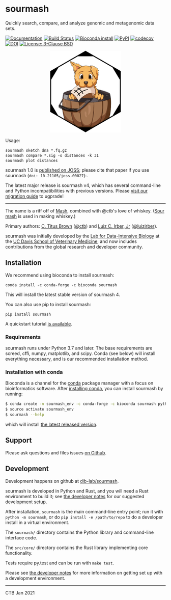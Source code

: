 # sourmash

Quickly search, compare, and analyze genomic and metagenomic data sets.

[![Documentation](https://readthedocs.org/projects/sourmash/badge/?version=latest)](http://sourmash.readthedocs.io/en/latest/)
[![Build Status](https://github.com/dib-lab/sourmash/workflows/Python%20tests/badge.svg)](https://github.com/dib-lab/sourmash/actions/)
[![Bioconda install](https://img.shields.io/conda/dn/bioconda/sourmash.svg?style=flag&label=Bioconda)](https://anaconda.org/bioconda/sourmash)
<a href="https://pypi.org/project/sourmash/"><img alt="PyPI" src="https://badge.fury.io/py/sourmash.svg"></a>
[![codecov](https://codecov.io/gh/dib-lab/sourmash/branch/latest/graph/badge.svg)](https://codecov.io/gh/dib-lab/sourmash)
[![DOI](http://joss.theoj.org/papers/10.21105/joss.00027/status.svg)](http://joss.theoj.org/papers/10.21105/joss.00027)
<a href="https://github.com/dib-lab/sourmash/blob/latest/LICENSE"><img alt="License: 3-Clause BSD" src="https://img.shields.io/badge/License-BSD%203--Clause-blue.svg"></a>

<p align="center"><img src="https://raw.githubusercontent.com/dib-lab/sourmash/latest/doc/_static/logo.png" height="256" /></p>

Usage:

    sourmash sketch dna *.fq.gz
    sourmash compare *.sig -o distances -k 31
    sourmash plot distances

sourmash 1.0 is [published on JOSS](https://doi.org/10.21105/joss.00027); please cite that paper if you use sourmash (`doi: 10.21105/joss.00027`):.

The latest major release is sourmash v4, which has several
command-line and Python incompatibilities with previous
versions. Please
[visit our migration guide](https://sourmash.readthedocs.io/en/latest/support.html#migrating-from-sourmash-v3-x-to-sourmash-4-x)
to ugprade!

----

The name is a riff off of [Mash](https://github.com/marbl/Mash),
combined with @ctb's love of whiskey.
([Sour mash](https://en.wikipedia.org/wiki/Sour_mash) is used in
making whiskey.)

Primary authors: [C. Titus Brown](mailto:titus@idyll.org) ([@ctb](http://github.com/ctb)) and [Luiz C. Irber, Jr](mailto:sourmash@luizirber.org) ([@luizirber](http://github.com/luizirber)).

sourmash was initially developed by the
[Lab for Data-Intensive Biology](http://ivory.idyll.org/lab/) at the
[UC Davis School of Veterinary Medicine](http://www.vetmed.ucdavis.edu),
and now includes contributions from the global research and developer
community.

## Installation

We recommend using bioconda to install sourmash:

```
conda install -c conda-forge -c bioconda sourmash
```
This will install the latest stable version of sourmash 4.

You can also use pip to install sourmash:

```
pip install sourmash
```

A quickstart tutorial [is available](https://sourmash.readthedocs.io/en/latest/tutorials.html).

### Requirements

sourmash runs under Python 3.7 and later.  The base
requirements are screed, cffi, numpy, matplotlib, and scipy.  Conda
(see below) will install everything necessary, and is our recommended
installation method.

### Installation with conda

Bioconda is a channel for the
[conda](http://conda.pydata.org/docs/intro.html) package manager with
a focus on bioinformatics software. After
[installing conda](https://docs.conda.io/projects/conda/en/latest/user-guide/install/),
you can install sourmash by running:

```bash
$ conda create -n sourmash_env -c conda-forge -c bioconda sourmash python=3.7
$ source activate sourmash_env
$ sourmash --help
```

which will install
[the latest released version](https://github.com/dib-lab/sourmash/releases).

## Support

Please ask questions and files issues
[on Github](https://github.com/dib-lab/sourmash/issues).

## Development

Development happens on github at
[dib-lab/sourmash](https://github.com/dib-lab/sourmash).

sourmash is developed in Python and Rust, and you will need a Rust
environment to build it; see [the developer notes](doc/developer.md)
for our suggested development setup.

After installation, `sourmash` is the main command-line entry point;
run it with `python -m sourmash`, or do `pip install -e /path/to/repo` to
do a developer install in a virtual environment.

The `sourmash/` directory contains the Python library and command-line interface code.

The `src/core/` directory contains the Rust library implementing core
functionality.

Tests require py.test and can be run with `make test`.

Please see [the developer notes](doc/developer.md) for more information
on getting set up with a development environment.

----

CTB
Jan 2021
